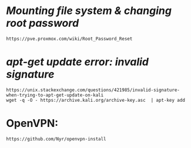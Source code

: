 # *Mounting file system & changing root password*
    https://pve.proxmox.com/wiki/Root_Password_Reset

# *apt-get update error: invalid signature*
    https://unix.stackexchange.com/questions/421985/invalid-signature-when-trying-to-apt-get-update-on-kali
    wget -q -O - https://archive.kali.org/archive-key.asc  | apt-key add

# OpenVPN:
    https://github.com/Nyr/openvpn-install
